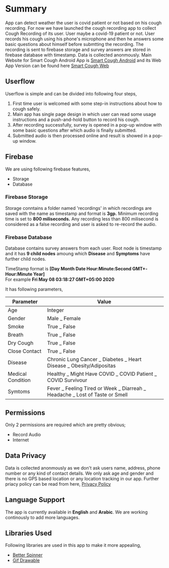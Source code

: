# Summary
App can detect weather the user is covid patient or not based on his cough recording. For now we have launched the cough recording app to collect Cough Recording of its user. User maybe a covid-19 patient or not. User records his cough using his phone's microphone and then he answers some basic questions about himself before submtting the recording. The recording is sent to firebase storage and survey answers are stored in firebase database with timestamp. Data is collected anonmously.
Main Website for Smart Cough Android App is [Smart Cough Android](https://ncra.org.pk/SmartCough/)
and its Web App Version can be found here [Smart Cough Web](https://ciada.uqu.edu.sa/coughcovid/)

## Userflow
Userflow is simple and can be divided into following four steps, 
1. First time user is welcomed with some step-in instructions about how to cough safely.
1. Main app has single page design in which user can read some usage instructions and a push-and-hold button to record his cough.
1. After recording successfully, survey is opened in a pop-up window with some basic questions after which audio is finally submitted.
1. Submitted audio is then processed online and result is showed in a pop-up window.

## Firebase
We are using following firebase features,
- Storage
- Database

### Firebase Storage
Storage conntains a folder named 'recordings' in which recordings are saved with the name as timestamp and format is **3gp.**
Minimum recording time is set to **800 miliseconds.** Any recording less than 800 milisecond is considered as a false recording and user is asked to re-record the audio.

### Firebase Database
Database contains survey answers from each user. Root node is timestamp and it has **9 child nodes** amoung which **Disease** and **Symptoms** have further child nodes.

TimeStamp format is **[Day Month Date Hour:Minute:Second GMT+-Hour:Minute Year]**<br/>
For example **Fri May 08 03:18:27 GMT+05:00 2020**

It has following parameters, 

Parameter | Value
------------ | -------------
Age | Integer
Gender | Male _ Female
Smoke | True _ False
Breath | True _ False
Dry Cough | True _ False
Close Contact | True _ False
Disease | Chronic Lung Cancer _ Diabetes _ Heart Disease _ Obesity/Adipositas
Medical Condition | Healthy _ Might Have COVID _ COVID Patient _ COVID Survivour
Symtoms | Fever _ Feeling Tired or Week _ Diarreah _ Headache _ Lost of Taste or Smell

## Permissions
Only 2 permissions are required which are pretty obvious;
* Record Audio
* Internet

## Data Privacy
Data is collected anonmously as we don't ask users name, address, phone number or any kind of contact details. We only ask age and gender and there is no GPS based location or any location tracking in our app.
Further priacy policy can be read from here,
[Privacy Policy](https://ncra.org.pk/SmartCough/privacy-policy.html)

## Language Support
The app is currently available in **English** and **Arabic**. We are working continously to add more languages.

## Libraries Used
Following libraries are used in this app to make it more appealing,
* [Better Spinner](https://github.com/Lesilva/BetterSpinner)
* [Gif Drawable](https://github.com/koral--/android-gif-drawable)

